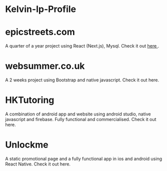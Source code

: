 # Kelvin-Ip-Profile
# epicstreets.com
A quarter of a year project using React (Next.js), Mysql. Check it out <a href="https://github.com/kelvinkaicheung/Kelvin-Ip-Profile/blob/bc61970cdcc5e0a4ab9276d653551d69c629fc4c/epicstreets.md"> here </a>.

# websummer.co.uk
A 2 weeks project using Bootstrap and native javascript. Check it out here.

# HKTutoring
A combination of android app and website using android studio, native javascript and firebase. Fully functional and commercialised. Check it out here.

# Unlockme
A static promotional page and a fully functional app in ios and android using React Native. Check it out here.
